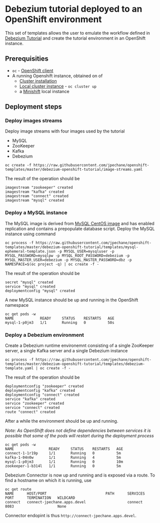 # Debezium tutorial deployed to an OpenShift environment

This set of templates allows the user to emulate the workflow defined in [Debezium Tutorial](http://debezium.io/docs/tutorial/) and create the tutorial environment in an OpenShift instance.

## Prerequisities
- `oc` - [OpenShift client](https://github.com/openshift/origin/releases)
- A running Openshift instance, obtained on of
    - [Cluster installation](https://docs.openshift.org/latest/install_config/index.html)
    - [Local cluster instance](https://github.com/openshift/origin/blob/master/docs/cluster_up_down.md) - `oc cluster up`
    - a [Minishift](https://github.com/minishift/minishift) local instance
## Deployment steps
### Deploy images streams
Deploy image streams with four images used by the tutorial
- MySQL
- ZooKeeper
- Kafka
- Debezium
```
oc create -f https://raw.githubusercontent.com/jpechane/openshift-templates/master/debezium-openshift-tutorial/image-streams.yaml
```
The result of the operation should be
```
imagestream "zookeeper" created
imagestream "kafka" created
imagestream "connect" created
imagestream "mysql" created
```
### Deploy a MySQL instance
The MySQL image is derived from [MySQL CentOS image](https://hub.docker.com/r/centos/mysql-57-centos7/) and has enabled replication and contains a prepopulate database script. Deploy the MySQL instance using command
```
oc process -f https://raw.githubusercontent.com/jpechane/openshift-templates/master/debezium-openshift-tutorial/templates/mysql-ephemeral-template.json -p MYSQL_USER=mysqluser -p MYSQL_PASSWORD=mysqlpw -p MYSQL_ROOT_PASSWORD=debezium -p MYSQL_MASTER_USER=debezium -p MYSQL_MASTER_PASSWORD=dbz -p NAMESPACE=$(oc project -q) | oc create -f -
```
The result of the operation should be
```
secret "mysql" created
service "mysql" created
deploymentconfig "mysql" created
```
A new MySQL instance should be up and running in the OpenShift namespace
```
oc get pods -w
NAME            READY     STATUS    RESTARTS   AGE
mysql-1-p0jm3   1/1       Running   0          50s
```
### Deploy a Debezium environment
Create a Debezium runtime environemnt consisting of a single ZooKeeper server, a single Kafka server and a single Debezium instance
```
oc process -f https://raw.githubusercontent.com/jpechane/openshift-templates/master/debezium-openshift-tutorial/templates/debezium-template.yaml | oc create -f -
```
The result of the operation should be
```
deploymentconfig "zookeeper" created
deploymentconfig "kafka" created
deploymentconfig "connect" created
service "kafka" created
service "zookeeper" created
service "connect" created
route "connect" created
```
After a while the environment should be up and running.

*Note: As OpenShift does not define dependencies between services it is possible that some of the pods will restart during the deployment process*
```
oc get pods -w
NAME                READY     STATUS    RESTARTS   AGE
connect-1-1r19p     1/1       Running   0          5m
kafka-1-04n0w       1/1       Running   4          5m
mysql-1-p0jm3       1/1       Running   0          10m
zookeeper-1-b314l   1/1       Running   0          5m
```
Debezium Connector is now up and running and is exposed via a route. To find a hostname on which it is running, use
```
oc get route
NAME      HOST/PORT                           PATH      SERVICES   PORT      TERMINATION   WILDCARD
connect   connect-jpechane.apps.devel                   connect    8083                    None
```
Connector endopint is thus `http://connect-jpechane.apps.devel`.
